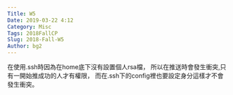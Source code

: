 ```yaml
---
Title: W5
Date: 2019-03-22 4:12
Category: Misc
Tags: 2018FallCP
Slug: 2018-Fall-W5
Author: bg2
---
```




<!-- PELICAN_END_SUMMARY -->

在使用.ssh時因為在home底下沒有設置個人rsa檔，
所以在推送時會發生衝突,只有一開始推成功的人才有權限，
而在.ssh下的config裡也要設定身分這樣才不會發生衝突。

